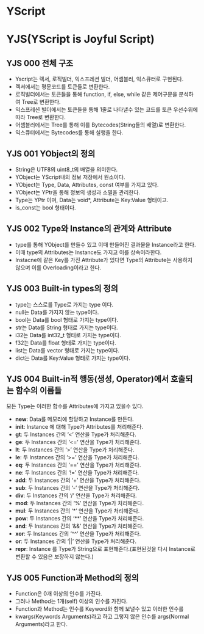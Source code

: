 # YScript

# YJS(YScript is Joyful Script)
## YJS 000 전체 구조
+ Yscript는 렉서, 로직빌더, 익스프레션 빌더, 어셈블러, 익스큐터로 구현된다.
+ 렉서에서는 평문코드를 토큰들로 변환한다.
+ 로직빌더에서는 토큰들을 통해 function, if, else, while 같은 제어구문을 분석하여 Tree로 변환한다.
+ 익스프레션 빌더에서는 토큰들을 통해 1줄로 나타낼수 있는 코드를 토큰 우선수위에 따라 Tree로 변환한다.
+ 어셈블러에서는 Tree를 통해 이를 Bytecodes(String들의 배열)로 변환한다.
+ 익스큐터에서는 Bytecodes를 통해 실행을 한다.
## YJS 001 YObject의 정의
+ String은 UTF8의 uint8_t의 배열을 의미한다.
+ YObject는 YScript내의 정보 저장에서 원소이다.
+ YObject는 Type, Data, Attributes, const 여부를 가지고 있다.
+ YObject는 YPtr을 통해 정보의 생성과 소멸을 관리한다.
+ Type는 YPtr 이며, Data는 void*, Attribute는 Key<String>:Value<YPtr> 형태이고.
+ is_const는 bool 형태이다.
## YJS 002 Type와 Instance의 관계와 Attribute
+ type를 통해 YObject를 만들수 있고 이때 만들어진 결과물을 Instance라고 한다.
+ 이때 type의 Attributes는 Instance도 가지고 이를 상속이라한다.
+ Instacne에 같은 Key를 가진 Attribute가 있다면 Type의 Attribute는 사용하지 않으며 이를 Overloading이라고 한다.
## YJS 003 Built-in types의 정의
+ type는 스스로를 Type로 가지는 type 이다.
+ null는 Data를 가지지 않는 type이다.
+ bool는 Data를 bool 형태로 가지는 type이다.
+ str는 Data를 String 형태로 가지는 type이다.
+ i32는 Data를 int32_t 형태로 가지는 type이다.
+ f32는 Data를 float 형태로 가지는 type이다.
+ list는 Data를 vector<YPtr> 형태로 가지는 type이다.
+ dict는 Data를 Key<YPtr>:Value<YPtr> 형태로 가지는 type이다.
## YJS 004 Built-in적 행동(생성, Operator)에서 호출되는 함수의 이름들
모든 Type는 이러한 함수를 Attributes에 가지고 있을수 있다.
+ __new__: Data를 메모리에 할당하고 Instance를 만든다.
+ __init__:  Instance 에 대해 Type가 Attributes를 처리해준다.
+ __gt__: 두 Instances 간의 ‘<’ 연산을 Type가 처리해준다.
+ __ge__: 두 Instances 간의 ‘<=’ 연산을 Type가 처리해준다.
+ __lt__: 두 Instances 간의 ‘>’ 연산을 Type가 처리해준다.
+ __le__: 두 Instances 간의 ‘>=’ 연산을 Type가 처리해준다.
+ __eq__: 두 Instances 간의 ‘==’ 연산을 Type가 처리해준다.
+ __ne__: 두 Instances 간의 ‘!=’ 연산을 Type가 처리해준다.
+ __add__: 두 Instances 간의 ‘+’ 연산을 Type가 처리해준다.
+ __sub__: 두 Instances 간의 ‘-’ 연산을 Type가 처리해준다.
+ __div__: 두 Instances 간의 ‘/’ 연산을 Type가 처리해준다.
+ __mod__: 두 Instances 간의 ‘%’ 연산을 Type가 처리해준다.
+ __mul__: 두 Instances 간의 ‘*’ 연산을 Type가 처리해준다.
+ __pow__: 두 Instances 간의 ‘**’ 연산을 Type가 처리해준다.
+ __and__: 두 Instances 간의 ‘&&’ 연산을 Type가 처리해준다.
+ __xor__: 두 Instances 간의 ‘^^’ 연산을 Type가 처리해준다.
+ __or__: 두 Instances 간의 ‘||’ 연산을 Type가 처리해준다.
+ __repr__: Instance 를 Type가 String으로 표현해준다.(표현된것을 다시 Instance로 변환할 수 있음은 보장하지 않는다.)
## YJS 005 Function과 Method의 정의
+ Function은 0개 이상의 인수를 가진다.
+ 그러나 Method는 1개(self<YPtr>) 이상의 인수를 가진다.
+ Function과 Method는 인수를 Keyword<String>와 함께 보낼수 있고 이러한 인수를
+ kwargs(Keywords Arguments)라고 하고 그렇지 않은 인수를 args(Normal Arguments)라고 한다.
